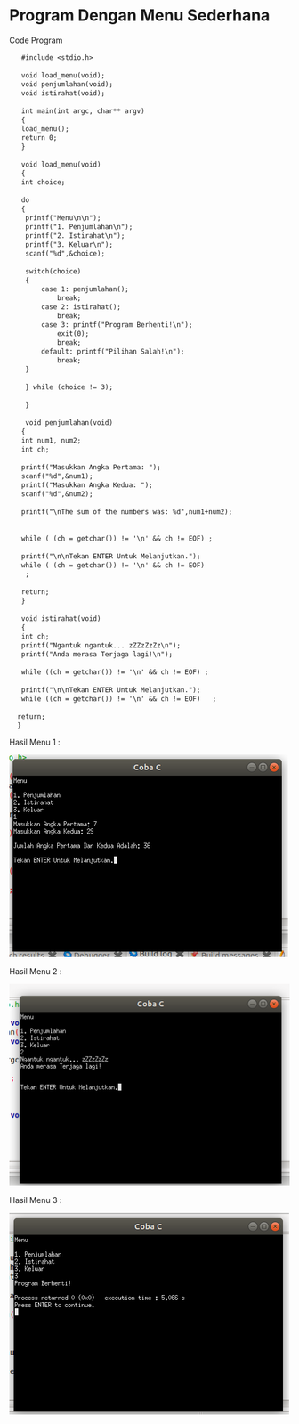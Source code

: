 # Program Dengan Menu Sederhana


Code Program

       #include <stdio.h>

       void load_menu(void);
       void penjumlahan(void);
       void istirahat(void);

       int main(int argc, char** argv)
       {
       load_menu();
       return 0;
       }

       void load_menu(void)
       {
       int choice;

       do
       {
        printf("Menu\n\n");
        printf("1. Penjumlahan\n");
        printf("2. Istirahat\n");
        printf("3. Keluar\n");
        scanf("%d",&choice);

        switch(choice)
        {
            case 1: penjumlahan();
                break;
            case 2: istirahat();
                break;
            case 3: printf("Program Berhenti!\n");
                exit(0);
                break;
            default: printf("Pilihan Salah!\n");
                break;
        }

        } while (choice != 3);

        }

        void penjumlahan(void)
       {
       int num1, num2;
       int ch;

       printf("Masukkan Angka Pertama: ");
       scanf("%d",&num1);
       printf("Masukkan Angka Kedua: ");
       scanf("%d",&num2);

       printf("\nThe sum of the numbers was: %d",num1+num2);


       while ( (ch = getchar()) != '\n' && ch != EOF) ;

       printf("\n\nTekan ENTER Untuk Melanjutkan.");
       while ( (ch = getchar()) != '\n' && ch != EOF)
        ;

       return;
       }

       void istirahat(void)
       {
       int ch;
       printf("Ngantuk ngantuk... zZZzZzZz\n");
       printf("Anda merasa Terjaga lagi!\n");

       while ((ch = getchar()) != '\n' && ch != EOF) ;

       printf("\n\nTekan ENTER Untuk Melanjutkan.");
       while ((ch = getchar()) != '\n' && ch != EOF)   ;

      return;
      }
      
      
Hasil Menu 1 :
      
![img](https://raw.githubusercontent.com/Xsilaban/Contoh-Program-Sederhana-Dalam-Bahasa-Pemograman-C/master/Program%20Dengan%20Menu%20Sederhana/Program%2BMenu1.png)
      
Hasil Menu 2 :
      
![img](https://raw.githubusercontent.com/Xsilaban/Contoh-Program-Sederhana-Dalam-Bahasa-Pemograman-C/master/Program%20Dengan%20Menu%20Sederhana/Program%2BMenu2.png)
      
Hasil Menu 3 :
      
![img](https://raw.githubusercontent.com/Xsilaban/Contoh-Program-Sederhana-Dalam-Bahasa-Pemograman-C/master/Program%20Dengan%20Menu%20Sederhana/Program%2BMenu3.png)

